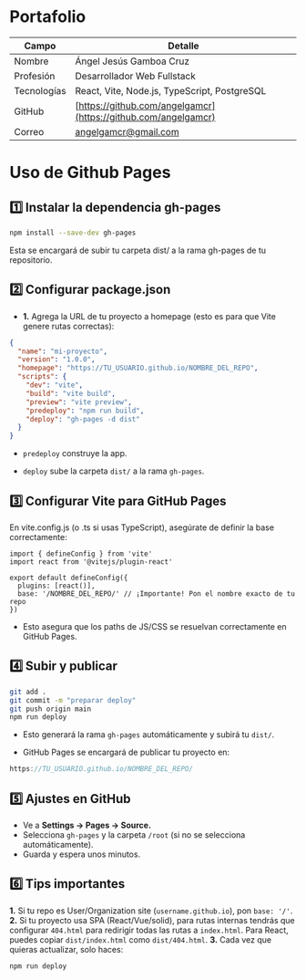 # Portafolio

| Campo       | Detalle                                                        |
| ----------- | -------------------------------------------------------------- |
| Nombre      | Ángel Jesús Gamboa Cruz                                        |
| Profesión   | Desarrollador Web Fullstack                                    |
| Tecnologías | React, Vite, Node.js, TypeScript, PostgreSQL                   |
| GitHub      | [https://github.com/angelgamcr](https://github.com/angelgamcr) |
| Correo      | angelgamcr@gmail.com                                           |

# Uso de Github Pages

## 1️⃣ Instalar la dependencia gh-pages

```sh
npm install --save-dev gh-pages
```

Esta se encargará de subir tu carpeta dist/ a la rama gh-pages de tu repositorio.

## 2️⃣ Configurar package.json

- **1.** Agrega la URL de tu proyecto a homepage (esto es para que Vite genere rutas correctas):

```JSON
{
  "name": "mi-proyecto",
  "version": "1.0.0",
  "homepage": "https://TU_USUARIO.github.io/NOMBRE_DEL_REPO",
  "scripts": {
    "dev": "vite",
    "build": "vite build",
    "preview": "vite preview",
    "predeploy": "npm run build",
    "deploy": "gh-pages -d dist"
  }
}
```

- `predeploy` construye la app.

- `deploy` sube la carpeta `dist/` a la rama `gh-pages`.

## 3️⃣ Configurar Vite para GitHub Pages

En vite.config.js (o .ts si usas TypeScript), asegúrate de definir la base correctamente:

```JS
import { defineConfig } from 'vite'
import react from '@vitejs/plugin-react'

export default defineConfig({
  plugins: [react()],
  base: '/NOMBRE_DEL_REPO/' // ¡Importante! Pon el nombre exacto de tu repo
})
```

- Esto asegura que los paths de JS/CSS se resuelvan correctamente en GitHub Pages.

## 4️⃣ Subir y publicar

```sh
git add .
git commit -m "preparar deploy"
git push origin main
npm run deploy

```

- Esto generará la rama `gh-pages` automáticamente y subirá tu `dist/`.

- GitHub Pages se encargará de publicar tu proyecto en:

```cpp
https://TU_USUARIO.github.io/NOMBRE_DEL_REPO/
```

## 5️⃣ Ajustes en GitHub

- Ve a **Settings → Pages → Source.**
- Selecciona `gh-pages` y la carpeta `/root` (si no se selecciona automáticamente).
- Guarda y espera unos minutos.

## 6️⃣ Tips importantes

**1.** Si tu repo es User/Organization site (`username.github.io`), pon `base: '/'`.
**2.** Si tu proyecto usa SPA (React/Vue/solid), para rutas internas tendrás que configurar `404.html` para redirigir todas las rutas a `index.html`. Para React, puedes copiar `dist/index.html` como `dist/404.html`.
**3.** Cada vez que quieras actualizar, solo haces:

```bash
npm run deploy
```
